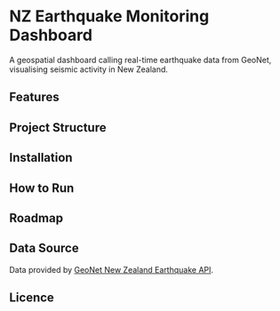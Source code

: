 # NZ Earthquake Monitoring Dashboard
A geospatial dashboard calling real-time earthquake data from GeoNet, visualising seismic activity in New Zealand.

## Features

## Project Structure

## Installation

## How to Run

## Roadmap

## Data Source
Data provided by [GeoNet New Zealand Earthquake API](https://api.geonet.org.nz/).

## Licence
